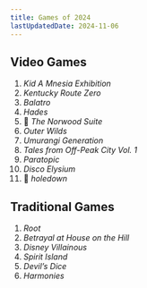 ```yaml
---
title: Games of 2024
lastUpdatedDate: 2024-11-06
---
```


## Video Games

1. _Kid A Mnesia Exhibition_
2. _Kentucky Route Zero_
3. _Balatro_
4. _Hades_
5. 🔁 _The Norwood Suite_
6. _Outer Wilds_
7. _Umurangi Generation_
8. _Tales from Off-Peak City Vol. 1_
9. _Paratopic_
10. _Disco Elysium_
11. 🔁 _holedown_

## Traditional Games

1. _Root_
2. _Betrayal at House on the Hill_
3. _Disney Villainous_
4. _Spirit Island_
5. _Devil’s Dice_
6. _Harmonies_